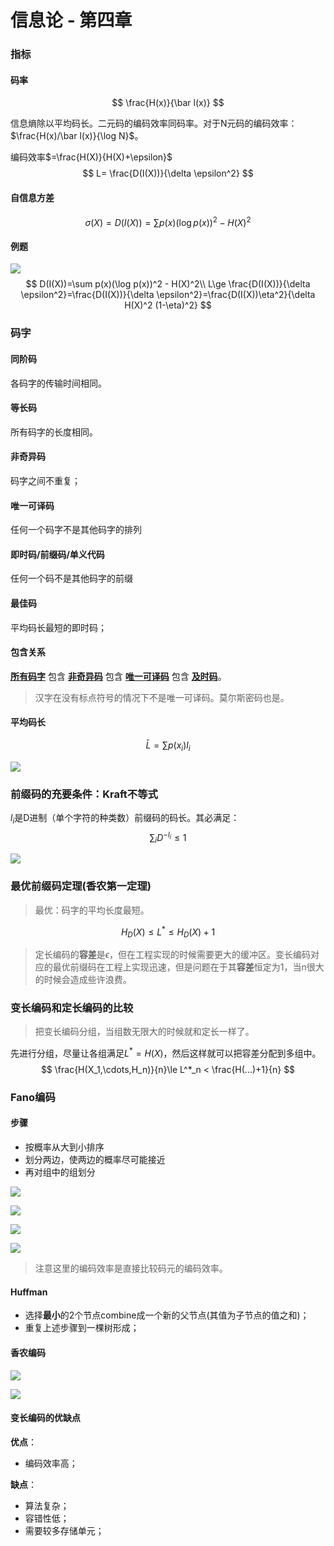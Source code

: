 # 信息论 - 第四章

### 指标

#### 码率

$$
\frac{H(x)}{\bar l(x)}
$$

信息熵除以平均码长。二元码的编码效率同码率。对于N元码的编码效率：$\frac{H(x)/\bar l(x)}{\log N}$。

编码效率$=\frac{H(X)}{H(X)+\epsilon}$
$$
L= \frac{D(I(X))}{\delta \epsilon^2}
$$


#### 自信息方差

$$
\sigma(X)=D(I(X))=\sum p(x)\left(\log p(x)\right)^2-H(X)^2
$$

#### 例题

![](https://i.loli.net/2019/06/16/5d05e7bb70da836026.png)
$$
D(I(X))=\sum p(x)(\log p(x))^2 - H(X)^2\\
L\ge \frac{D(I(X))}{\delta \epsilon^2}=\frac{D(I(X))}{\delta \epsilon^2}=\frac{D(I(X))\eta^2}{\delta H(X)^2 (1-\eta)^2}
$$

### 码字

#### 同阶码

各码字的传输时间相同。

#### 等长码

所有码字的长度相同。

#### 非奇异码

码字之间不重复；

#### 唯一可译码

任何一个码字不是其他码字的排列

#### 即时码/前缀码/单义代码

任何一个码不是其他码字的前缀

#### 最佳码

平均码长最短的即时码；

#### 包含关系

**<u>所有码字</u>**  包含  **<u>非奇异码</u>**  包含  **<u>唯一可译码</u>**  包含  **<u>及时码</u>**。

> 汉字在没有标点符号的情况下不是唯一可译码。莫尔斯密码也是。

#### 平均码长

$$
\bar L=\sum p(x_i)l_i
$$

![](https://i.loli.net/2019/06/16/5d05e9e4bc0fe81844.png)

### 前缀码的充要条件：Kraft不等式

$l_i$是D进制（单个字符的种类数）前缀码的码长。其必满足：
$$
\sum_i D^{-l_i}\le 1
$$

![](https://i.loli.net/2019/06/16/5d05eae035e4e66458.png)

### 最优前缀码定理(香农第一定理)

> 最优：码字的平均长度最短。

$$
H_D(X)\le L^*\le H_D(X)+1
$$

> 定长编码的**容差**是$\epsilon$，但在工程实现的时候需要更大的缓冲区。变长编码对应的最优前缀码在工程上实现迅速，但是问题在于其**容差**恒定为1，当n很大的时候会造成些许浪费。

### 变长编码和定长编码的比较

> 把变长编码分组，当组数无限大的时候就和定长一样了。

先进行分组，尽量让各组满足$L^*=H(X)$，然后这样就可以把容差分配到多组中。
$$
\frac{H(X_1,\cdots,H_n)}{n}\le L^*_n < \frac{H(...)+1}{n}
$$

### Fano编码

#### 步骤

- 按概率从大到小排序
- 划分两边，使两边的概率尽可能接近
- 再对组中的组划分

![](https://i.loli.net/2019/06/17/5d0700ac5d17e13078.png)

![](https://i.loli.net/2019/06/17/5d0702132d2d271573.png)

![](https://i.loli.net/2019/06/17/5d0702626be7242288.png)

![](https://i.loli.net/2019/06/17/5d07030393cc638038.png)

> 注意这里的编码效率是直接比较码元的编码效率。

#### Huffman

- 选择**最小**的2个节点combine成一个新的父节点(其值为子节点的值之和)；
- 重复上述步骤到一棵树形成；

#### 香农编码

![](https://i.loli.net/2019/06/17/5d0708ae8aaaa41928.png)

![](https://i.loli.net/2019/06/17/5d0708c74061a75342.png)

#### 变长编码的优缺点

**优点**：

- 编码效率高；

**缺点**：

- 算法复杂；
- 容错性低；
- 需要较多存储单元；

